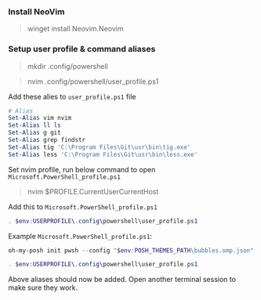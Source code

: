 ### Install NeoVim
> winget install Neovim.Neovim

### Setup user profile & command aliases
> mkdir .config/powershell

> nvim .config/powershell/user_profile.ps1

Add these alies to `user_profile.ps1` file
```ps1
# Alias
Set-Alias vim nvim
Set-Alias ll ls
Set-Alias g git
Set-Alias grep findstr
Set-Alias tig 'C:\Program Files\Git\usr\bin\tig.exe'
Set-Alias less 'C:\Program Files\Git\usr\bin\less.exe'
```

Set nvim profile, run below command to open `Microsoft.PowerShell_profile.ps1`
>nvim $PROFILE.CurrentUserCurrentHost

Add this to `Microsoft.PowerShell_profile.ps1`
```ps1
. $env:USERPROFILE\.config\powershell\user_profile.ps1
```
Example `Microsoft.PowerShell_profile.ps1`:
```ps1
oh-my-posh init pwsh --config "$env:POSH_THEMES_PATH\bubbles.omp.json" | Invoke-Expression

. $env:USERPROFILE\.config\powershell\user_profile.ps1
```
Above aliases should now be added. Open another terminal session to make sure they work.
